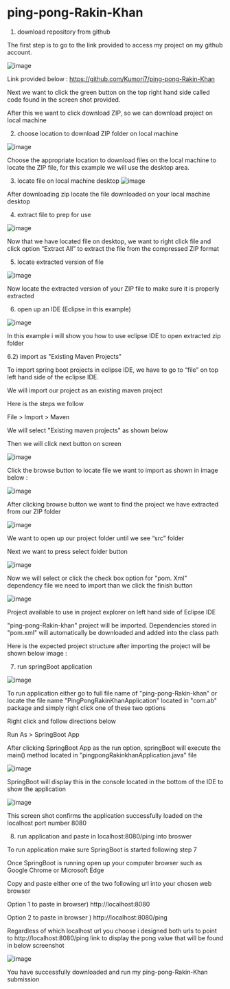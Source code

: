 # ping-pong-Rakin-Khan

1) download repository from github 

The first step is to go to the link provided to access my project on my github account.

![image](https://user-images.githubusercontent.com/73298685/193445268-9e5898f7-524a-449e-94ea-ebc322be616f.png)


Link  provided below : 
https://github.com/Kumori7/ping-pong-Rakin-Khan

Next we want to click the green button on the top right hand side called code found in the screen shot provided. 

After this we want to click download ZIP, so we can download project on local machine


2)  choose location to download ZIP folder on local machine 

![image](https://user-images.githubusercontent.com/73298685/193445382-33b04a53-e77b-426c-81ce-0af15c492c47.png)


Choose the appropriate location to download files on the  local machine to locate the ZIP file, for this example we will use the desktop area.

3)  locate file on local machine desktop 
![image](https://user-images.githubusercontent.com/73298685/193445604-db6f73ea-2196-4eb3-8799-e9b4dca68304.png)


After downloading zip locate the file downloaded on your local machine desktop 

4) extract file to prep for use

![image](https://user-images.githubusercontent.com/73298685/193445544-99ae1d00-a527-4dcb-a2c2-9add416edf62.png)


Now that we have located file on desktop, we want to right click file and click option “Extract All” to extract the file from the compressed ZIP format 

5) locate extracted version of file 

![image](https://user-images.githubusercontent.com/73298685/193445646-bcda148d-da76-41f4-9cd9-fd318716d254.png)

Now locate the extracted version of your ZIP file to make sure it is properly extracted

6) open up an IDE (Eclipse in this example)

![image](https://user-images.githubusercontent.com/73298685/193445752-59802d57-58b0-46db-97c8-f4c2a3cc0aed.png)

In this example i will show you how to use eclipse IDE to open extracted zip folder

6.2)   import as "Existing Maven Projects" 

To import spring boot projects in eclipse IDE, we have to go to “file” on top left hand side of the eclipse IDE. 

We will import our project as an existing maven project 

Here is the steps we follow 

File > Import  > Maven 

We will select "Existing maven projects" as shown below 

Then we will click next button on screen

![image](https://user-images.githubusercontent.com/73298685/193397850-1d701d4c-3910-4342-a36e-189a787469e1.png)

Click the browse button to locate file we want to import as shown in image below :

![image](https://user-images.githubusercontent.com/73298685/193397886-e1a4c173-03ef-4e77-9325-acaf67dc7c80.png)

After clicking browse button we want to find the project we have extracted from our ZIP folder

![image](https://user-images.githubusercontent.com/73298685/193445970-a61734be-761d-4995-aa36-7b1b6655630f.png)

We want to open up our project folder until we see “src” folder

Next we want to press select folder button

![image](https://user-images.githubusercontent.com/73298685/193446132-2587bf8a-986e-46f5-bf78-92ae89f882ef.png)

Now we will select or click the check box option for "pom. Xml" dependency file we need to import than we click the finish button 

![image](https://user-images.githubusercontent.com/73298685/193446164-c7fa5b9a-8d96-4205-b7e2-b39b8ae39c9b.png)

Project available to use in project explorer on left hand side of Eclipse IDE

"ping-pong-Rakin-khan" project will be imported. Dependencies stored in "pom.xml" will automatically be downloaded and added into the class path 

Here is the expected project structure after importing the project will be shown below image :

7) run springBoot application


![image](https://user-images.githubusercontent.com/73298685/193446265-c42d80fc-de95-44e9-9adb-66cdf07c75b1.png)

To run application either go to full file name of "ping-pong-Rakin-khan" or locate the file name "PingPongRakinKhanApplication" located in "com.ab" package and simply right click one of these two options 

Right click  and follow directions below 

Run As > SpringBoot App

After clicking SpringBoot App as the run option, springBoot will execute the main() method located in "pingpongRakinkhanApplication.java" file 

![image](https://user-images.githubusercontent.com/73298685/193399507-274220cf-b990-4acc-b0ac-eb446ff6db61.png)

SpringBoot will display this in the console located in the bottom of the IDE to show the application

![image](https://user-images.githubusercontent.com/73298685/193448029-a08a1713-ac68-4542-838a-6188656b76d2.png)

This screen shot confirms the application successfully loaded on the localhost port number 8080

8) run application and paste in localhost:8080/ping into broswer 

To run application make sure SpringBoot is started following step 7 

Once SpringBoot is running open up your computer browser such as Google Chrome or Microsoft Edge 

Copy and paste either one of the two following url into your chosen web browser 


Option 1 to paste in browser)  http://localhost:8080

Option 2 to paste in browser ) http://localhost:8080/ping

Regardless of which localhost url you choose i designed both urls to point to http://localhost:8080/ping link to display the pong value that will be found in below screenshot 


![image](https://user-images.githubusercontent.com/73298685/193448120-55ea5881-3d21-4d63-8209-5f3a2ee3de46.png)


You have successfully downloaded and run my ping-pong-Rakin-Khan submission 

